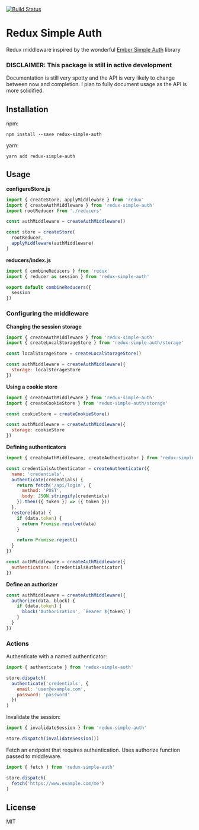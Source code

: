 [![Build Status](https://travis-ci.org/jerelmiller/redux-simple-auth.svg?branch=master)](https://travis-ci.org/jerelmiller/redux-simple-auth)

# Redux Simple Auth

Redux middleware inspired by the wonderful [Ember Simple
Auth](http://ember-simple-auth.com/) library

### DISCLAIMER: This package is still in active development

Documentation is still very spotty and the API is very likely to change between
now and completion. I plan to fully document usage as the API is more
solidified.

## Installation

npm:
```
npm install --save redux-simple-auth
```

yarn:
```
yarn add redux-simple-auth
```

## Usage

**configureStore.js**
```javascript
import { createStore, applyMiddleware } from 'redux'
import { createAuthMiddleware } from 'redux-simple-auth'
import rootReducer from './reducers'

const authMiddleware = createAuthMiddleware()

const store = createStore(
  rootReducer,
  applyMiddleware(authMiddleware)
)
```

**reducers/index.js**
```javascript
import { combineReducers } from 'redux'
import { reducer as session } from 'redux-simple-auth'

export default combineReducers({
  session
})
```

### Configuring the middleware

**Changing the session storage**
```javascript
import { createAuthMiddleware } from 'redux-simple-auth'
import { createLocalStorageStore } from 'redux-simple-auth/storage'

const localStorageStore = createLocalStorageStore()

const authMiddleware = createAuthMiddleware({
  storage: localStorageStore
})
```

**Using a cookie store**
```javascript
import { createAuthMiddleware } from 'redux-simple-auth'
import { createCookieStore } from 'redux-simple-auth/storage'

const cookieStore = createCookieStore()

const authMiddleware = createAuthMiddleware({
  storage: cookieStore
})
```

**Defining authenticators**
```javascript
import { createAuthMiddleware, createAuthenticator } from 'redux-simple-auth'

const credentialsAuthenticator = createAuthenticator({
  name: 'credentials',
  authenticate(credentials) {
    return fetch('/api/login', {
      method: 'POST',
      body: JSON.stringify(credentials)
    }).then(({ token }) => ({ token }))
  },
  restore(data) {
    if (data.token) {
      return Promise.resolve(data)
    }

    return Promise.reject()
  }
})

const authMiddleware = createAuthMiddleware({
  authenticators: [credentialsAuthenticator]
})
```

**Define an authorizer**
```javascript
const authMiddleware = createAuthMiddleware({
  authorize(data, block) {
    if (data.token) {
      block('Authorization', `Bearer ${token}`)
    }
  }
})
```

### Actions

Authenticate with a named authenticator:
```javascript
import { authenticate } from 'redux-simple-auth'

store.dispatch(
  authenticate('credentials', {
    email: 'user@example.com',
    password: 'password'
  })
)
```

Invalidate the session:
```javascript
import { invalidateSession } from 'redux-simple-auth'

store.dispatch(invalidateSession())
```

Fetch an endpoint that requires authentication. Uses authorize function passed
to middleware.
```javascript
import { fetch } from 'redux-simple-auth'

store.dispatch(
  fetch('https://www.example.com/me')
)
```

## License

MIT
